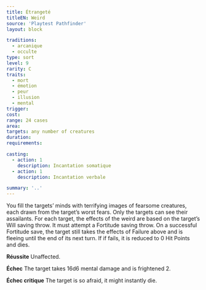 ```yaml
---
title: Étrangeté
titleEN: Weird
source: 'Playtest Pathfinder'
layout: block

traditions:
  - arcanique
  - occulte
type: sort
level: 9
rarity: C
traits:
  - mort
  - émotion
  - peur
  - illusion
  - mental
trigger: 
cost: 
range: 24 cases
area: 
targets: any number of creatures
duration: 
requirements: 

casting:
  - action: 1
    description: Incantation somatique
  - action: 1
    description: Incantation verbale

summary: '..'
---
```

You fill the targets’ minds with terrifying images of fearsome creatures, each drawn from the target’s worst fears. Only the targets can see their assailants. For each target, the effects of the weird are based on the target’s Will saving throw. It must attempt a Fortitude saving throw. On a successful Fortitude save, the target still takes the effects of Failure above and is fleeing until the end of its next turn. If if fails, it is reduced to 0 Hit Points and dies.

**Réussite** Unaffected.

**Échec** The target takes 16d6 mental damage and is frightened 2.

**Échec critique** The target is so afraid, it might instantly die.